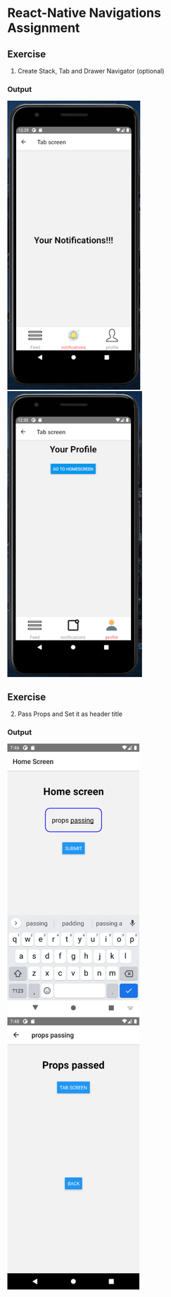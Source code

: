 # React-Native Navigations Assignment
## Exercise
1. Create Stack, Tab and Drawer Navigator (optional)
### Output
![tabscreen](./src/assets/tabscreen.png)
![profiletab](./src/assets/profiletab.png)

## Exercise
2. Pass Props and Set it as header title
### Output
<img width="300px" src="./src/assets/homescreen.png">    <img width="300px" src="./src/assets/gotoscreen.png"> 
